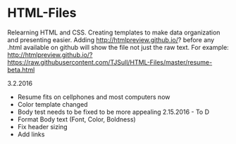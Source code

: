 # HTML-Files
Relearning HTML and CSS. Creating templates to make data organization and presenting easier. Adding http://htmlpreview.github.io/? before any .html available on github will show the file not just the raw text. For example:  http://htmlpreview.github.io/?https://raw.githubusercontent.com/TJSull/HTML-Files/master/resume-beta.html





3.2.2016 
- Resume fits on cellphones and most computers now
- Color template changed
- Body test needs to be fixed to be more appealing 
2.15.2016 - To D
- Format Body text (Font, Color, Boldness)
- Fix header sizing
- Add links
